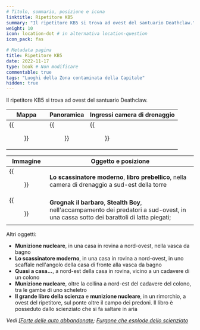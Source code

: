 ```yaml
---
# Titolo, sommario, posizione e icona
linktitle: Ripetitore KB5
summary: "Il ripetitore KB5 si trova ad ovest del santuario Deathclaw."
weight: 10
icon: location-dot # in alternativa location-question
icon_pack: fas

# Metadata pagina
title: Ripetitore KB5
date: 2022-11-17
type: book # Non modificare
commentable: true
tags: "Luoghi della Zona contaminata della Capitale"
hidden: true
---
```



Il ripetitore KB5 si trova ad ovest del santuario Deathclaw.

| Mappa                              | Panoramica                                  | Ingressi camera di drenaggio                       |
| ---------------------------------- | ------------------------------------------- | -------------------------------------------------- |
| {{<figure src="BT_KB5_loc.webp">}} | {{<figure src="Broadcast_Tower_KB5.webp">}} | {{<figure src="Alfa_Lima_Drainage_chamber.webp">}} |

| Immagine                                                | Oggetto e posizione                                                                                                                      |
| ------------------------------------------------------- | ---------------------------------------------------------------------------------------------------------------------------------------- |
| {{<figure src="Alfa_Lima_Tumblers_Today.webp">}}        | **Lo scassinatore moderno**, **libro prebellico**, nella camera di drenaggio a sud-est della torre                                       |
| {{<figure src="Raider_wreckage_fortifications2.webp">}} | **Grognak il barbaro**, **Stealth Boy**, nell'accampamento dei predatori a sud-ovest, in una cassa sotto dei barattoli di latta piegati; |


Altri oggetti:
- **Munizione nucleare**, in una casa in rovina a nord-ovest, nella vasca da bagno
- **Lo scassinatore moderno**, in una casa in rovina a nord-ovest, in uno scaffale nell'angolo della casa di fronte alla vasca da bagno
- **Quasi a casa...**, a nord-est della casa in rovina, vicino a un cadavere di un colono
- **Munizione nucleare**, oltre la collina a nord-est del cadavere del colono, tra le gambe di uno scheletro
- **Il grande libro della scienza** e **munizione nucleare**, in un rimorchio, a ovest del ripetitore, sul ponte oltre il campo dei predoni. Il libro è posseduto dallo scienziato che si fa saltare in aria 


*Vedi [[Forte delle auto abbandonate](#forte-delle-auto-abbandonate); [Furgone che esplode dello scienziato](#furgone-che-esplode-dello-scienziato)*

